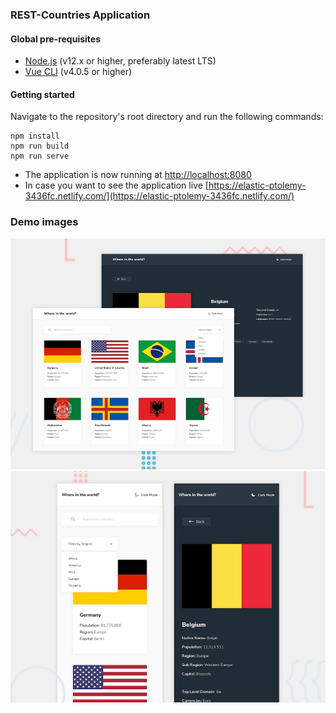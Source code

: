 ### REST-Countries Application

#### Global pre-requisites
- [Node.js](https://nodejs.org/en/) (v12.x or higher, preferably latest LTS)
- [Vue CLI](https://www.npmjs.com/package/@vue/cli) (v4.0.5 or higher)

#### Getting started
Navigate to the repository's root directory and run the following commands:
```
npm install
npm run build
npm run serve
```

- The application is now running at [http://localhost:8080](http://localhost:8080)
- In case you want to see the application live [https://elastic-ptolemy-3436fc.netlify.com/](https://elastic-ptolemy-3436fc.netlify.com/)

### Demo images
![Stock list](image-home.png)
![Stock article](image-mobile.png)